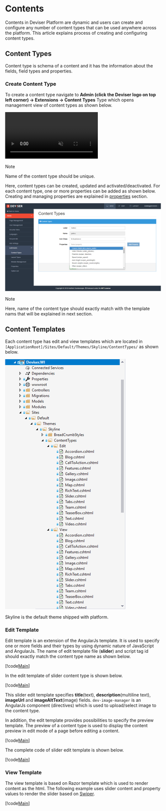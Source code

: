 # Contents
Contents in Deviser Platform are dynamic and users can create and configure any number of content types that can be used anywhere across the platform. This article explains process of creating and configuring content types.

## Content Types
Content type is schema of a content and it has the information about the fields, field types and properties.

### Create Content Type
To create a content type navigate to **Admin (click the Deviser logo on top left corner) -> Extensions -> Content Types** Type which opens management view of content types as shown below.

<video class="video-popup" autoplay muted loop>
  <source src="../../assets/videos/Content_OpenContentManagement.mp4" type="video/mp4">
  Your browser does not support HTML5 video.
</video>

>[!NOTE]
>Name of the content type should be unique.

Here, content types can be created, updated and activated/deactivated. For each content type, one or more properties can be added as shown below. Creating and managing properties are explained in [properties](properties.md) section.

<img class="img-popup" src="../../assets/images/Content_ContentManagementEdit.png">

>[!NOTE]
>Here, name of the content type should exactly match with the template nams that will be explained in next section.

## Content Templates
Each content type has edit and view templates which are located in `[ApplicationRoot]/Sites/Default/Themes/Skyline/ContentTypes/` as shown below. 

<img class="img-popup" src="../../assets/images/Content_ContentTemplates.png">

Skyline is the default theme shipped with platform.

### Edit Template
Edit template is an extension of the AngularJs template. It is used to specify one or more fields and their types by using dynamic nature of JavaScript and AngularJs. The name of edit template file (**slider**) and script tag id should exactly match the content type name as shown below.

[!code[Main](../../src/Sites/Default/Themes/Skyline/ContentTypes/Edit/Slider.cshtml?range=1-1)]

In the edit template of slider content type is shown below.

[!code[Main](../../src/Sites/Default/Themes/Skyline/ContentTypes/Edit/Slider.cshtml?range=52-61)]

This slider edit template specifies **title**(text), **description**(multiline text), **imageUrl** and **imageAltText**(image) fields. `dev-image-manager` is an AngularJs component (directives) which is used to upload/select image to the content type.

In addition, the edit template provides possibilities to specify the preview template. The preview of a content type is used to display the content preview in edit mode of a page before editing a content. 

[!code[Main](../../src/Sites/Default/Themes/Skyline/ContentTypes/Edit/Slider.cshtml?range=2-17)]

The complete code of slider edit template is shown below.

[!code[Main](../../src/Sites/Default/Themes/Skyline/ContentTypes/Edit/Slider.cshtml?range=1-)]

### View Template
The view template is based on Razor template which is used to render content as the html. The following example uses slider content and property values to render the slider based on <a href="http://idangero.us/swiper/" target="_blank">Swiper</a>.

[!code[Main](../../src/Sites/Default/Themes/Skyline/ContentTypes/View/Slider.cshtml?range=1-)]